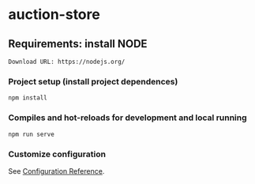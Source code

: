 # auction-store

## Requirements: install NODE
```
Download URL: https://nodejs.org/
```

### Project setup (install project dependences)
```
npm install
```

### Compiles and hot-reloads for development and local running
```
npm run serve
```

### Customize configuration
See [Configuration Reference](https://cli.vuejs.org/config/).
